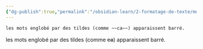 ```yaml
---
{"dg-publish":true,"permalink":"/obsidian-learn/2-formatage-de-texte/mot-barre/"}
---
```


```md
les mots englobé par des tildes (comme ~~ca~~) apparaissent barré.
```

les mots englobé par des tildes (comme ~~ca~~) apparaissent barré.